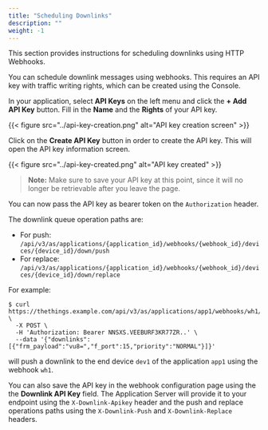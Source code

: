 ```yaml
---
title: "Scheduling Downlinks"
description: ""
weight: -1
---
```


This section provides instructions for scheduling downlinks using HTTP Webhooks.

<!--more-->

You can schedule downlink messages using webhooks. This requires an API key with traffic writing rights, which can be created using the Console. 

In your application, select **API Keys** on the left menu and click the **+ Add API Key** button. Fill in the **Name** and the **Rights** of your API key.

{{< figure src="../api-key-creation.png" alt="API key creation screen" >}}

Click on the **Create API Key** button in order to create the API key. This will open the API key information screen.

{{< figure src="../api-key-created.png" alt="API key created" >}}

>**Note:** Make sure to save your API key at this point, since it will no longer be retrievable after you leave the page. 

You can now pass the API key as bearer token on the `Authorization` header.

The downlink queue operation paths are:

- For push: `/api/v3/as/applications/{application_id}/webhooks/{webhook_id}/devices/{device_id}/down/push`
- For replace: `/api/v3/as/applications/{application_id}/webhooks/{webhook_id}/devices/{device_id}/down/replace`

For example:

```
$ curl https://thethings.example.com/api/v3/as/applications/app1/webhooks/wh1/devices/dev1/down/push \
  -X POST \
  -H 'Authorization: Bearer NNSXS.VEEBURF3KR77ZR..' \
  --data '{"downlinks":[{"frm_payload":"vu8=","f_port":15,"priority":"NORMAL"}]}'
```

will push a downlink to the end device `dev1` of the application `app1` using the webhook `wh1`.

You can also save the API key in the webhook configuration page using the the **Downlink API Key** field. The Application Server will provide it to your endpoint using the `X-Downlink-Apikey` header and the push and replace operations paths using the `X-Downlink-Push` and `X-Downlink-Replace` headers.
